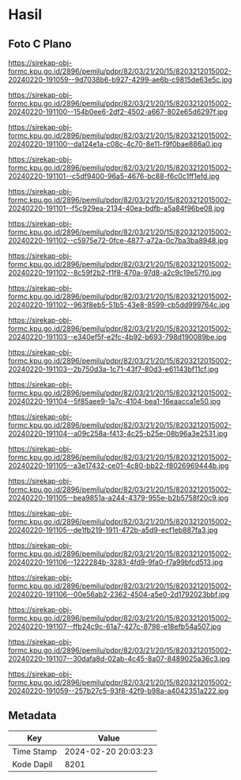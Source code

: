 # Hasil

## Foto C Plano

https://sirekap-obj-formc.kpu.go.id/2896/pemilu/pdpr/82/03/21/20/15/8203212015002-20240220-191059--9d7038b6-b927-4299-ae6b-c9815de63e5c.jpg

https://sirekap-obj-formc.kpu.go.id/2896/pemilu/pdpr/82/03/21/20/15/8203212015002-20240220-191100--154b0ee6-2df2-4502-a667-802e65d6297f.jpg

https://sirekap-obj-formc.kpu.go.id/2896/pemilu/pdpr/82/03/21/20/15/8203212015002-20240220-191100--da124e1a-c08c-4c70-8e11-f9f0bae886a0.jpg

https://sirekap-obj-formc.kpu.go.id/2896/pemilu/pdpr/82/03/21/20/15/8203212015002-20240220-191101--c5df9400-96a5-4676-bc88-f6c0c1ff1efd.jpg

https://sirekap-obj-formc.kpu.go.id/2896/pemilu/pdpr/82/03/21/20/15/8203212015002-20240220-191101--f5c929ea-2134-40ea-bdfb-a5a84f96be08.jpg

https://sirekap-obj-formc.kpu.go.id/2896/pemilu/pdpr/82/03/21/20/15/8203212015002-20240220-191102--c5975e72-0fce-4877-a72a-0c7ba3ba8948.jpg

https://sirekap-obj-formc.kpu.go.id/2896/pemilu/pdpr/82/03/21/20/15/8203212015002-20240220-191102--8c59f2b2-f1f8-470a-97d8-a2c9c19e57f0.jpg

https://sirekap-obj-formc.kpu.go.id/2896/pemilu/pdpr/82/03/21/20/15/8203212015002-20240220-191102--963f8eb5-51b5-43e8-8599-cb5dd999764c.jpg

https://sirekap-obj-formc.kpu.go.id/2896/pemilu/pdpr/82/03/21/20/15/8203212015002-20240220-191103--e340ef5f-e2fc-4b92-b693-798d190089be.jpg

https://sirekap-obj-formc.kpu.go.id/2896/pemilu/pdpr/82/03/21/20/15/8203212015002-20240220-191103--2b750d3a-1c71-43f7-80d3-e61143bf11cf.jpg

https://sirekap-obj-formc.kpu.go.id/2896/pemilu/pdpr/82/03/21/20/15/8203212015002-20240220-191104--5f85aee9-1a7c-4104-bea1-16eaacca1e50.jpg

https://sirekap-obj-formc.kpu.go.id/2896/pemilu/pdpr/82/03/21/20/15/8203212015002-20240220-191104--a09c258a-f413-4c25-b25e-08b96a3e2531.jpg

https://sirekap-obj-formc.kpu.go.id/2896/pemilu/pdpr/82/03/21/20/15/8203212015002-20240220-191105--a3e17432-ce01-4c80-bb22-f8026969444b.jpg

https://sirekap-obj-formc.kpu.go.id/2896/pemilu/pdpr/82/03/21/20/15/8203212015002-20240220-191105--bea9851a-a244-4379-955e-b2b5758f20c9.jpg

https://sirekap-obj-formc.kpu.go.id/2896/pemilu/pdpr/82/03/21/20/15/8203212015002-20240220-191105--de1fb219-1911-472b-a5d9-ecf1eb887fa3.jpg

https://sirekap-obj-formc.kpu.go.id/2896/pemilu/pdpr/82/03/21/20/15/8203212015002-20240220-191106--1222284b-3283-4fd9-9fa0-f7a99bfcd513.jpg

https://sirekap-obj-formc.kpu.go.id/2896/pemilu/pdpr/82/03/21/20/15/8203212015002-20240220-191106--00e56ab2-2362-4504-a5e0-2d1792023bbf.jpg

https://sirekap-obj-formc.kpu.go.id/2896/pemilu/pdpr/82/03/21/20/15/8203212015002-20240220-191107--ffb24c9c-61a7-427c-8798-e18efb54a507.jpg

https://sirekap-obj-formc.kpu.go.id/2896/pemilu/pdpr/82/03/21/20/15/8203212015002-20240220-191107--30dafa8d-02ab-4c45-8a07-8489025a36c3.jpg

https://sirekap-obj-formc.kpu.go.id/2896/pemilu/pdpr/82/03/21/20/15/8203212015002-20240220-191059--257b27c5-93f8-42f9-b98a-a4042351a222.jpg


## Metadata

| Key        | Value               |
| ---------- | ------------------- |
| Time Stamp | 2024-02-20 20:03:23 |
| Kode Dapil | 8201                |



